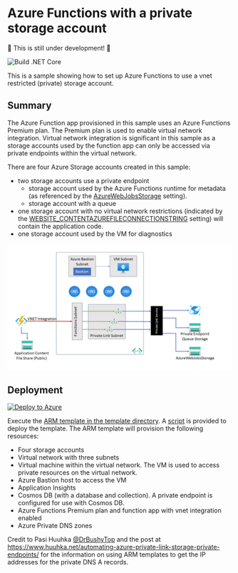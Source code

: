 # Azure Functions with a private storage account

:construction: This is still under development! :construction:

![Build .NET Core](https://github.com/mcollier/azure-functions-private-storage/workflows/Build%20.NET%20Core/badge.svg)

This is a sample showing how to set up Azure Functions to use a vnet restricted (private) storage account.  

## Summary

The Azure Function app provisioned in this sample uses an Azure Functions Premium plan.  The Premium plan is used to enable virtual network integration.  Virtual network integration is significant in this sample as a storage accounts used by the function app can only be accessed via private endpoints within the virtual network.

There are four Azure Storage accounts created in this sample:

- two storage accounts use a private endpoint
  - storage account used by the Azure Functions runtime for metadata (as referenced by the [AzureWebJobsStorage](https://docs.microsoft.com/azure/azure-functions/functions-app-settings#azurewebjobsstorage) setting).
  - storage account with a queue
- one storage account with no virtual network restrictions (indicated by the [WEBSITE_CONTENTAZUREFILECONNECTIONSTRING](https://docs.microsoft.com/azure/azure-functions/functions-app-settings#website_contentazurefileconnectionstring) setting) will contain the application code.
- one storage account used by the VM for diagnostics

![Architecture diagram](private-function-diagram.jpg)

## Deployment

[![Deploy to Azure](https://aka.ms/deploytoazurebutton)](https://portal.azure.com/#create/Microsoft.Template/uri/https%3A%2F%2Fgithub.com%2Fmcollier%2Fazure-functions-private-storage.git)

Execute the [ARM template in the template directory](./template/azuredeploy.json).  A [script](./template/deploy.sh) is provided to deploy the template. The ARM template will provision the following resources:

- Four storage accounts
- Virtual network with three subnets
- Virtual machine within the virtual network.  The VM is used to access private resources on the virtual network.
- Azure Bastion host to access the VM
- Application Insights
- Cosmos DB (with a database and collection). A private endpoint is configured for use with Cosmos DB.
- Azure Functions Premium plan and function app with vnet integration enabled
- Azure Private DNS zones

Credit to Pasi Huuhka [@DrBushyTop](https://twitter.com/DrBushyTop) and the post at https://www.huuhka.net/automating-azure-private-link-storage-private-endpoints/ for the information on using ARM templates to get the IP addresses for the private DNS A records.
